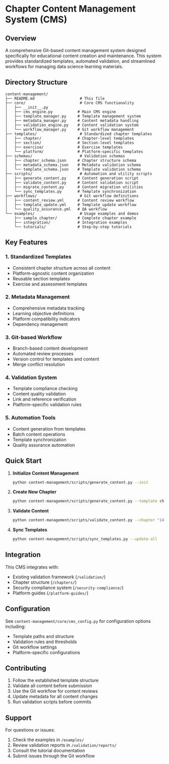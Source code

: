 # Chapter Content Management System (CMS)

## Overview

A comprehensive Git-based content management system designed specifically for educational content creation and maintenance. This system provides standardized templates, automated validation, and streamlined workflows for managing data science learning materials.

## Directory Structure

```
content-management/
├── README.md                    # This file
├── core/                        # Core CMS functionality
│   ├── __init__.py
│   ├── cms_engine.py           # Main CMS engine
│   ├── template_manager.py     # Template management system
│   ├── metadata_manager.py     # Content metadata handling
│   ├── validation_engine.py    # Content validation system
│   └── workflow_manager.py     # Git workflow management
├── templates/                   # Standardized chapter templates
│   ├── chapter/                # Chapter-level templates
│   ├── section/                # Section-level templates
│   ├── exercise/               # Exercise templates
│   └── platform/               # Platform-specific templates
├── schemas/                     # Validation schemas
│   ├── chapter_schema.json     # Chapter structure schema
│   ├── metadata_schema.json    # Metadata validation schema
│   └── template_schema.json    # Template validation schema
├── scripts/                     # Automation and utility scripts
│   ├── generate_content.py     # Content generation script
│   ├── validate_content.py     # Content validation script
│   ├── migrate_content.py      # Content migration utilities
│   └── sync_templates.py       # Template synchronization
├── workflows/                   # Git workflow definitions
│   ├── content_review.yml      # Content review workflow
│   ├── template_update.yml     # Template update workflow
│   └── quality_assurance.yml   # QA workflow
└── examples/                    # Usage examples and demos
    ├── sample_chapter/         # Complete chapter example
    ├── integration/            # Integration examples
    └── tutorials/              # Step-by-step tutorials
```

## Key Features

### 1. Standardized Templates
- Consistent chapter structure across all content
- Platform-agnostic content organization
- Reusable section templates
- Exercise and assessment templates

### 2. Metadata Management
- Comprehensive metadata tracking
- Learning objective definitions
- Platform compatibility indicators
- Dependency management

### 3. Git-based Workflow
- Branch-based content development
- Automated review processes
- Version control for templates and content
- Merge conflict resolution

### 4. Validation System
- Template compliance checking
- Content quality validation
- Link and reference verification
- Platform-specific validation rules

### 5. Automation Tools
- Content generation from templates
- Batch content operations
- Template synchronization
- Quality assurance automation

## Quick Start

1. **Initialize Content Management**
   ```bash
   python content-management/scripts/generate_content.py --init
   ```

2. **Create New Chapter**
   ```bash
   python content-management/scripts/generate_content.py --template chapter --chapter-id "14-advanced-ml"
   ```

3. **Validate Content**
   ```bash
   python content-management/scripts/validate_content.py --chapter "14-advanced-ml"
   ```

4. **Sync Templates**
   ```bash
   python content-management/scripts/sync_templates.py --update-all
   ```

## Integration

This CMS integrates with:
- Existing validation framework (`/validation/`)
- Chapter structure (`/chapters/`)
- Security compliance system (`/security-compliance/`)
- Platform guides (`/platform-guides/`)

## Configuration

See `content-management/core/cms_config.py` for configuration options including:
- Template paths and structure
- Validation rules and thresholds
- Git workflow settings
- Platform-specific configurations

## Contributing

1. Follow the established template structure
2. Validate all content before submission
3. Use the Git workflow for content reviews
4. Update metadata for all content changes
5. Run validation scripts before commits

## Support

For questions or issues:
1. Check the examples in `/examples/`
2. Review validation reports in `/validation/reports/`
3. Consult the tutorial documentation
4. Submit issues through the Git workflow